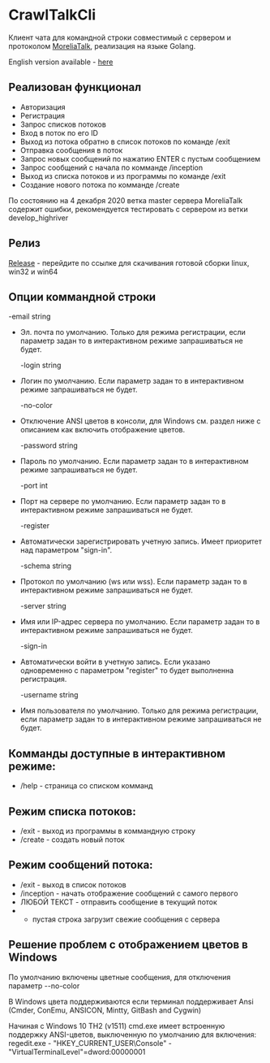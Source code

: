 # CrawlTalkCli

Клиент чата для командной строки совместимый с сервером и протоколом [MoreliaTalk], реализация на языке Golang. 

English version available  - [here]

## Реализован функционал

* Авторизация
* Регистрация
* Запрос списков потоков
* Вход в поток по его ID
* Выход из потока обратно в список потоков по команде /exit
* Отправка сообщения в поток
* Запрос новых сообщений по нажатию ENTER с пустым сообщением
* Запрос сообщений с начала по комманде /inception
* Выход из списка потоков и из программы по команде /exit
* Создание нового потока по комманде /create

По состоянию на 4 декабря 2020 ветка master сервера MoreliaTalk содержит ошибки, рекомендуется тестировать с сервером из ветки develop_highriver

## Релиз

[Release] - перейдите по ссылке для скачивания готовой сборки linux, win32 и win64

## Опции коммандной строки


  -email string
  
* Эл. почта по умолчанию. Только для режима регистрации, если параметр задан то в интерактивном режиме запрашиваться не будет.
        

  -login string
  
* Логин по умолчанию. Если параметр задан то в интерактивном режиме запрашиваться не будет.
        

  -no-color
  
* Отключение ANSI цветов в консоли, для Windows см. раздел ниже с описанием как включить отображение цветов.
        

  -password string
  
* Пароль по умолчанию. Если параметр задан то в интерактивном режиме запрашиваться не будет.
        

  -port int
  
* Порт на сервере по умолчанию. Если параметр задан то в интерактивном режиме запрашиваться не будет.
        

  -register
  
* Автоматически зарегистрировать учетную запись. Имеет приоритет над параметром "sign-in".
        

  -schema string
  
* Протокол по умолчанию (ws или wss). Если параметр задан то в интерактивном режиме запрашиваться не будет.


  -server string
  
* Имя или IP-адрес сервера по умолчанию. Если параметр задан то в интерактивном режиме запрашиваться не будет.


  -sign-in
  
* Автоматически войти в учетную запись. Если указано одновременно с параметром "register" то будет выполненна регистрация.
        

  -username string
  
* Имя пользователя по умолчанию. Только для режима регистрации, если параметр задан то в интерактивном режиме запрашиваться не будет.

## Комманды доступные в интерактивном режиме:
* /help - страница со списком комманд
## Режим списка потоков:
* /exit - выход из программы в коммандную строку
* /create - создать новый поток
## Режим сообщений потока:
* /exit - выход в список потоков
* /inception - начать отображение сообщений с самого первого
* ЛЮБОЙ ТЕКСТ - отправить сообщение в текущий поток
* - пустая строка загрузит свежие сообщения с сервера

## Решение проблем с отображением цветов в Windows

По умолчанию включены цветные сообщения, для отключения параметр --no-color

В Windows цвета поддерживаются если терминал поддерживает Ansi (Cmder, ConEmu, ANSICON, Mintty, GitBash and Cygwin)

Начиная с Windows 10 TH2 (v1511) сmd.exe имеет встроенную поддержку ANSI-цветов, выключенную по умолчанию для включения:
regedit.exe - "HKEY_CURRENT_USER\Console" - "VirtualTerminalLevel"=dword:00000001

[MoreliaTalk]: https://github.com/MoreliaTalk
[here]: README.md
[Release]: https://github.com/CrawlTalk/CrawlTalkCli/releases